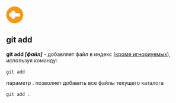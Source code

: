 [![Содержание](./image/arrow.png)](./readme.md "Содержание")


## git add

**git add *[файл]*** - добавляет файл в индекс ([кроме игнориуемых](./.gitignore)), используя команду:

```
git add
```
параметр . позволяет добавить все файлы текущего каталога

```
git add .
```